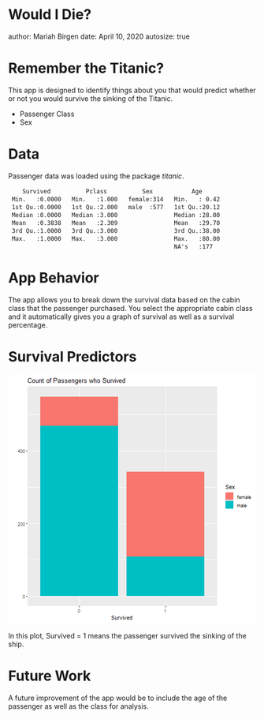 

Would I Die?
=======================================================
author: Mariah Birgen
date: April 10, 2020
autosize: true

Remember the Titanic?
========================================================

This app is designed to identify things about you that would predict whether or not you would survive the sinking of the Titanic.

- Passenger Class
- Sex

Data
========================================================
Passenger data was loaded using the package *titanic*.

```
    Survived          Pclass          Sex           Age       
 Min.   :0.0000   Min.   :1.000   female:314   Min.   : 0.42  
 1st Qu.:0.0000   1st Qu.:2.000   male  :577   1st Qu.:20.12  
 Median :0.0000   Median :3.000                Median :28.00  
 Mean   :0.3838   Mean   :2.309                Mean   :29.70  
 3rd Qu.:1.0000   3rd Qu.:3.000                3rd Qu.:38.00  
 Max.   :1.0000   Max.   :3.000                Max.   :80.00  
                                               NA's   :177    
```



App Behavior
========================================================
The app allows you to break down the survival data based on the cabin class that the passenger purchased. You select the appropriate cabin class and it automatically gives you a graph of survival as well as a survival percentage.

Survival Predictors
========================================================


![plot of chunk unnamed-chunk-2](SellApp.Rmd-figure/unnamed-chunk-2-1.png)

In this plot, Survived = 1 means the passenger survived the sinking of the ship.

Future Work
=====================================================
A future improvement of the app would be to include the age of the passenger as well as the class for analysis.
